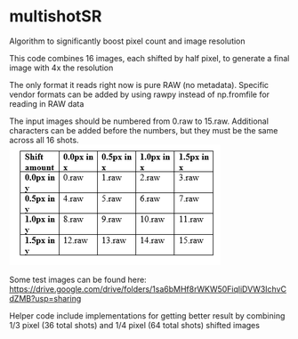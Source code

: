 # multishotSR
Algorithm to significantly boost pixel count and image resolution

This code combines 16 images, each shifted by half pixel, to generate a final image with 4x the resolution

The only format it reads right now is pure RAW (no metadata). Specific vendor formats can be added by using rawpy instead of np.fromfile for reading in RAW data

The input images should be numbered from 0.raw to 15.raw. Additional characters can be added before the numbers, but they must be the same across all 16 shots. ![alt text](https://github.com/xhstdong/multishotSR/blob/main/16shot_table.PNG?raw=true)

Some test images can be found here: https://drive.google.com/drive/folders/1sa6bMHf8rWKW50FiqliDVW3IchvCdZMB?usp=sharing

Helper code include implementations for getting better result by combining 1/3 pixel (36 total shots) and 1/4 pixel (64 total shots) shifted images 
